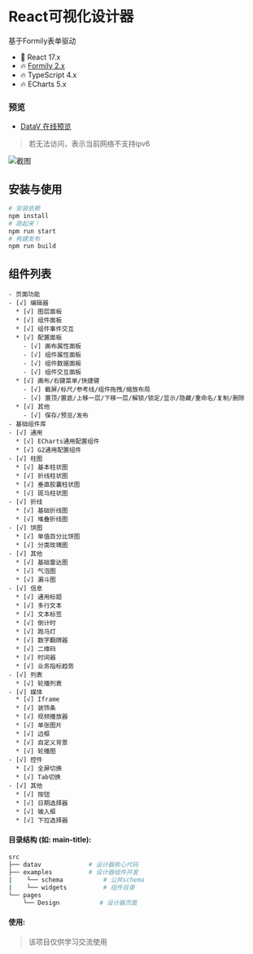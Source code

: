 # React可视化设计器
基于Formily表单驱动
* 💪 React 17.x
* 🔥 [Formily 2.x](https://formilyjs.org/zh-CN)
* 🔥 TypeScript 4.x
* 🔥 ECharts 5.x

### 预览
- [DataV 在线预览](http://www.userhu.top:81)

> 若无法访问，表示当前网络不支持ipv6

![截图](https://repository-images.githubusercontent.com/452603611/62ec66d4-fdb1-4179-9a73-c1576502dbfd)

## 安装与使用

```bash
# 安装依赖
npm install
# 跑起来！
npm run start
# 构建发布
npm run build
```
## 组件列表

```
- 页面功能
- [√] 编辑器
  * [√] 图层面板
  * [√] 组件面板
  * [√] 组件事件交互
  * [√] 配置面板
    - [√] 画布属性面板
    - [√] 组件属性面板
    - [√] 组件数据面板
    - [√] 组件交互面板
  * [√] 画布/右键菜单/快捷键
    - [√] 截屏/标尺/参考线/组件拖拽/缩放布局
    - [√] 置顶/置底/上移一层/下移一层/解锁/锁定/显示/隐藏/重命名/复制/删除
  * [√] 其他
    - [√] 保存/预览/发布
- 基础组件库
- [√] 通用
  * [√] ECharts通用配置组件
  * [√] G2通用配置组件
- [√] 柱图
  * [√] 基本柱状图
  * [√] 折线柱状图
  * [√] 垂直胶囊柱状图
  * [√] 斑马柱状图
- [√] 折线
  * [√] 基础折线图
  * [√] 堆叠折线图
- [√] 饼图
  * [√] 单值百分比饼图
  * [√] 分类玫瑰图
- [√] 其他
  * [√] 基础雷达图
  * [√] 气泡图
  * [√] 漏斗图
- [√] 信息
  * [√] 通用标题
  * [√] 多行文本
  * [√] 文本标签
  * [√] 倒计时
  * [√] 跑马灯
  * [√] 数字翻牌器
  * [√] 二维码
  * [√] 时间器
  * [√] 业务指标趋势
- [√] 列表
  * [√] 轮播列表
- [√] 媒体
  * [√] Iframe
  * [√] 装饰条
  * [√] 视频播放器
  * [√] 单张图片
  * [√] 边框
  * [√] 自定义背景
  * [√] 轮播图
- [√] 控件
  * [√] 全屏切换
  * [√] Tab切换
- [√] 其他
  * [√] 按钮
  * [√] 日期选择器
  * [√] 输入框
  * [√] 下拉选择器
```

#### 目录结构 (如: main-title):

```bash
src
├── datav             # 设计器核心代码
├── examples          # 设计器组件开发
|    └── schema           # 公共schema
|    └── widgets          # 组件目录
└── pages
    └── Design           # 设计器页面
```

#### 使用:

> 该项目仅供学习交流使用
